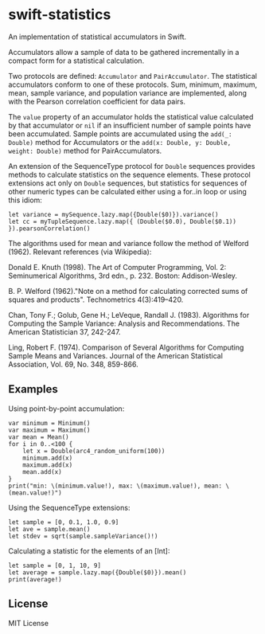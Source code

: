 swift-statistics
================

An implementation of statistical accumulators in Swift.

Accumulators allow a sample of data to be gathered incrementally
in a compact form for a statistical calculation. 

Two protocols are defined: `Accumulator` and `PairAccumulator`.
The statistical accumulators conform to one of these protocols.
Sum, minimum, maximum, mean, sample variance, and population variance
are implemented, along with the Pearson correlation coefficient for data pairs.

The `value` property of an accumulator holds the statistical value
calculated by that accumulator or `nil` if an insufficient number
of sample points have been accumulated. Sample points are accumulated
using the `add(_: Double)` method for Accumulators or the
`add(x: Double, y: Double, weight: Double)` method for PairAccumulators.

An extension of the SequenceType protocol for `Double` sequences
provides methods to calculate statistics on the sequence elements.
These protocol extensions act only on `Double` sequences,
but statistics for sequences of other numeric types can be
calculated either using a for..in loop or using this idiom:

    let variance = mySequence.lazy.map({Double($0)}).variance()
    let cc = myTupleSequence.lazy.map({ (Double($0.0), Double($0.1)) }).pearsonCorrelation()

The algorithms used for mean and variance follow the method of
Welford (1962). Relevant references (via Wikipedia):

Donald E. Knuth (1998). The Art of Computer Programming, Vol. 2:
Seminumerical Algorithms, 3rd edn., p. 232. Boston: Addison-Wesley.

B. P. Welford (1962)."Note on a method for calculating corrected sums
of squares and products". Technometrics 4(3):419–420.

Chan, Tony F.; Golub, Gene H.; LeVeque, Randall J. (1983). Algorithms
for Computing the Sample Variance: Analysis and Recommendations.
The American Statistician 37, 242-247.

Ling, Robert F. (1974). Comparison of Several Algorithms for Computing
Sample Means and Variances. Journal of the American Statistical
Association, Vol. 69, No. 348, 859-866.

Examples
--------

Using point-by-point accumulation:

    var minimum = Minimum()
    var maximum = Maximum()
    var mean = Mean()
    for i in 0..<100 {
        let x = Double(arc4_random_uniform(100))
        minimum.add(x)
        maximum.add(x)
        mean.add(x)
    }
    print("min: \(minimum.value!), max: \(maximum.value!), mean: \(mean.value!)")

Using the SequenceType extensions:

    let sample = [0, 0.1, 1.0, 0.9]
    let ave = sample.mean()
    let stdev = sqrt(sample.sampleVariance()!)
    
Calculating a statistic for the elements of an [Int]:

    let sample = [0, 1, 10, 9]
    let average = sample.lazy.map({Double($0)}).mean()
    print(average!)

License
-------
MIT License


